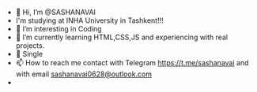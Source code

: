 - 👋 Hi, I’m @SASHANAVAI 
- I'm studying at INHA University in Tashkent!!!
- 👀 I’m interesting in Coding
- 🌱 I’m currently learning HTML,CSS,JS and experiencing with real projects.
- 💞️ Single
- 📫 How to reach me contact with Telegram https://t.me/sashanavai and with email sashanavai0628@outlook.com
-

<!---
SASHANAVAI/SASHANAVAI is a ✨ special ✨ repository because its `README.md` (this file) appears on your GitHub profile.
You can click the Preview link to take a look at your changes.
--->

